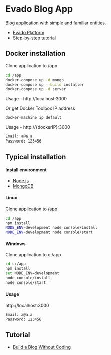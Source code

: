 # Evado Blog App

Blog application with simple and familiar entities.

- [Evado Platform](https://github.com/mkhorin/evado)
- [Step-by-step tutorial](http://nervebit.com/evado/blog)

## Docker installation

Clone application to /app
```sh
cd /app
docker-compose up -d mongo
docker-compose up --build installer
docker-compose up -d server
```
Usage - http://localhost:3000

Or get Docker Toolbox IP address
```sh
docker-machine ip default
```
Usage - http://{dockerIP}:3000
```sh
Email: a@a.a
Password: 123456
```

## Typical installation

#### Install environment

- [Node.js](https://nodejs.org)
- [MongoDB](https://www.mongodb.com/download-center/community)

#### Linux
Clone application to /app
```sh
cd /app
npm install
NODE_ENV=development node console/install
NODE_ENV=development node console/start
```

#### Windows
Clone application to c:/app
```sh
cd c:/app
npm install
set NODE_ENV=development
node console/install
node console/start
```

#### Usage
http://localhost:3000
```sh
Email: a@a.a
Password: 123456
```

## Tutorial
- [Build a Blog Without Coding](http://nervebit.com/evado/blog)